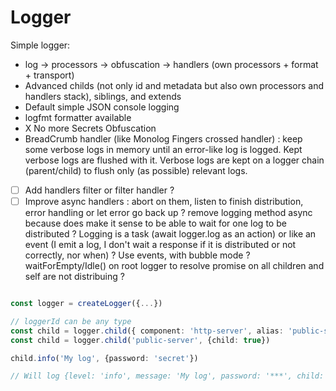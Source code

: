 # Logger

Simple logger:
- log -> processors -> obfuscation -> handlers (own processors + format + transport)
- Advanced childs (not only id and metadata but also own processors and handlers stack), siblings, and extends
- Default simple JSON console logging
- logfmt formatter available
- X No more Secrets Obfuscation
- BreadCrumb handler (like Monolog Fingers crossed handler) : keep some verbose logs in memory until an error-like log is logged. Kept verbose logs are flushed with it. Verbose logs are kept on a logger chain (parent/child) to flush only (as possible) relevant logs.
- [ ] Add handlers filter or filter handler ?
- [ ] Improve async handlers : abort on them, listen to finish distribution, error handling or let error go back up ? remove logging method async because does make it sense to be able to wait for one log to be distributed ? Logging is a task (await logger.log as an action) or like an event (I emit a log, I don't wait a response if it is distributed or not correctly, nor when) ? Use events, with bubble mode ? waitForEmpty/Idle() on root logger to resolve promise on all children and self are not distribuing ?

```typescript

const logger = createLogger({...})

// loggerId can be any type
const child = logger.child({ component: 'http-server', alias: 'public-server' })
const child = logger.child('public-server', {child: true})

child.info('My log', {password: 'secret'})

// Will log {level: 'info', message: 'My log', password: '***', child: true, timestamp: '(date)', logger: 'public-server'}

```